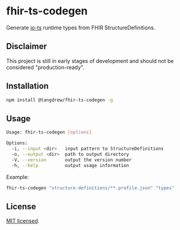 # fhir-ts-codegen

Generate [io-ts](https://github.com/gcanti/io-ts) runtime types from FHIR StructureDefinitions.

## Disclaimer

This project is still in early stages of development and should not be considered "production-ready".

## Installation

```sh
npm install @tangdrew/fhir-ts-codegen -g
```

## Usage

```sh
Usage: fhir-ts-codegen [options]

Options:
  -i, --input <dir>   input pattern to StructureDefinitions
  -o, --output <dir>  path to output directory
  -V, --version       output the version number
  -h, --help          output usage information
```

Example:

```sh
fhir-ts-codegen "structure-definitions/**.profile.json" "types"
```

## License

[MIT licensed](./LICENSE).
